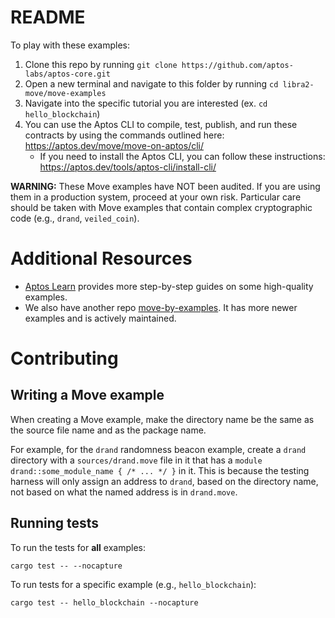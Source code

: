 # README

To play with these examples:
1. Clone this repo by running `git clone https://github.com/aptos-labs/aptos-core.git`
2. Open a new terminal and navigate to this folder by running `cd libra2-move/move-examples`
3. Navigate into the specific tutorial you are interested (ex. `cd hello_blockchain`)
4. You can use the Aptos CLI to compile, test, publish, and run these contracts by using the commands outlined here: https://aptos.dev/move/move-on-aptos/cli/
     - If you need to install the Aptos CLI, you can follow these instructions: https://aptos.dev/tools/aptos-cli/install-cli/

**WARNING:** These Move examples have NOT been audited. If you are using them in a production system, proceed at your own risk.
Particular care should be taken with Move examples that contain complex cryptographic code (e.g., `drand`, `veiled_coin`).

# Additional Resources

-  [Aptos Learn](https://learn.aptoslabs.com/code-examples/) provides more step-by-step guides on some high-quality examples. 
- We also have another repo [move-by-examples](https://github.com/aptos-labs/move-by-examples). It has more newer examples and is actively maintained.

# Contributing

## Writing a Move example

When creating a Move example, make the directory name be the same as the source file name and as the package name.

For example, for the `drand` randomness beacon example, create a `drand` directory with a `sources/drand.move` file in it that has a `module drand::some_module_name { /* ... */ }` in it.
This is because the testing harness will only assign an address to `drand`, based on the directory name, not based on what the named address is in `drand.move`.

## Running tests

To run the tests for **all** examples:

```
cargo test -- --nocapture
```

To run tests for a specific example (e.g., `hello_blockchain`):

```
cargo test -- hello_blockchain --nocapture
```
